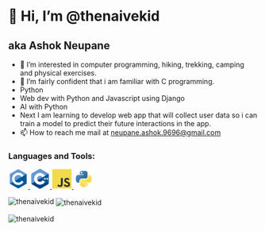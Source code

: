 # 👋 Hi, I’m @thenaivekid

## aka Ashok Neupane

- 👀 I’m interested in computer programming, hiking, trekking, camping and physical exercises.
- 🌱 I’m fairly confident that i am familiar with C programming.
- Python
- Web dev with Python and Javascript using Django
- AI with Python
- Next I am learning to develop web app that will collect user data so i can train a model to predict their future interactions in the app.
- 📫 How to reach me mail at neupane.ashok.9696@gmail.com

<h3 align="left">Languages and Tools:</h3>
<p align="left"> <a href="https://www.cprogramming.com/" target="_blank" rel="noreferrer"> <img src="https://raw.githubusercontent.com/devicons/devicon/master/icons/c/c-original.svg" alt="c" width="40" height="40"/> </a> <a href="https://www.w3schools.com/cpp/" target="_blank" rel="noreferrer"> <img src="https://raw.githubusercontent.com/devicons/devicon/master/icons/cplusplus/cplusplus-original.svg" alt="cplusplus" width="40" height="40"/> </a> <a href="https://developer.mozilla.org/en-US/docs/Web/JavaScript" target="_blank" rel="noreferrer"> <img src="https://raw.githubusercontent.com/devicons/devicon/master/icons/javascript/javascript-original.svg" alt="javascript" width="40" height="40"/> </a> <a href="https://www.python.org" target="_blank" rel="noreferrer"> <img src="https://raw.githubusercontent.com/devicons/devicon/master/icons/python/python-original.svg" alt="python" width="40" height="40"/> </a> </p>

<p><img align="left" src="https://github-readme-stats.vercel.app/api/top-langs?username=thenaivekid&show_icons=true&locale=en&layout=compact" alt="thenaivekid" /></p>

<p>&nbsp;<img align="center" src="https://github-readme-stats.vercel.app/api?username=thenaivekid&show_icons=true&locale=en" alt="thenaivekid" /></p>

<p><img align="center" src="https://github-readme-streak-stats.herokuapp.com/?user=thenaivekid&" alt="thenaivekid" /></p>

<!---
thenaivekid/thenaivekid is a ✨ special ✨ repository because its `README.md` (this file) appears on your GitHub profile.
You can click the Preview link to take a look at your changes.
--->
